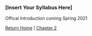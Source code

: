 ### \[Insert Your Syllabus Here]

Offical Introduction coming Spring 2021

[Return Home](../../../) | [Chapter 2](../../Chapter2)